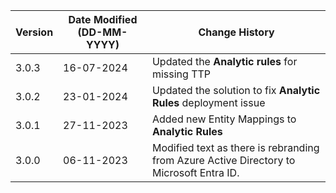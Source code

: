 | **Version** | **Date Modified (DD-MM-YYYY)** | **Change History**                                                         |
|-------------|--------------------------------|----------------------------------------------------------------------------|
| 3.0.3       | 16-07-2024                     | Updated the **Analytic rules** for missing TTP					   		   |
| 3.0.2       | 23-01-2024                     | Updated the solution to fix **Analytic Rules** deployment issue            |
| 3.0.1       | 27-11-2023                     | Added new Entity Mappings to **Analytic Rules**                            |
| 3.0.0       | 06-11-2023                     | Modified text as there is rebranding from Azure Active Directory to Microsoft Entra ID.   |